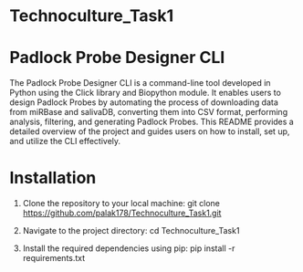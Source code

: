 # Technoculture_Task1
# Padlock Probe Designer CLI
The Padlock Probe Designer CLI is a command-line tool developed in Python using the Click library and Biopython module. It enables users to design Padlock Probes by automating the process of downloading data from miRBase and salivaDB, converting them into CSV format, performing analysis, filtering, and generating Padlock Probes. This README provides a detailed overview of the project and guides users on how to install, set up, and utilize the CLI effectively.

# Installation
1. Clone the repository to your local machine:
git clone https://github.com/palak178/Technoculture_Task1.git 

2. Navigate to the project directory:
cd Technoculture_Task1

3. Install the required dependencies using pip:
pip install -r requirements.txt
